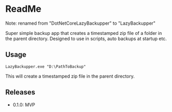 # ReadMe

Note: renamed from "DotNetCoreLazyBackupper" to "LazyBackupper"

Super simple backup app that creates a timestamped zip file of a folder in the parent directory.
Designed to use in scripts, auto backups at startup etc.

## Usage

`LazyBackupper.exe "D:\PathToBackup"`

This will create a timestamped zip file in the parent directory.

## Releases

- 0.1.0: MVP
